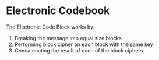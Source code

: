 # Electronic Codebook

The Electronic Code Block works by:
1. Breaking the message into equal size blocks
2. Performing block cipher on each block with the same key
3. Concatenating the result of each of the block ciphers.